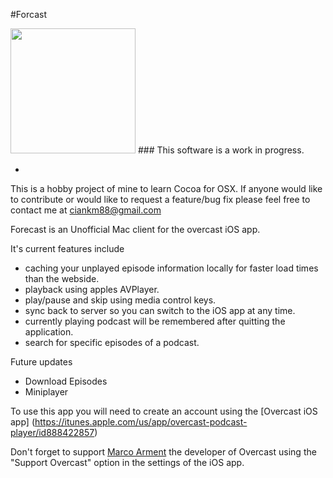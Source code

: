 

#Forcast

<img src="https://dl.dropboxusercontent.com/u/14076986/Forcast_Icon.png" width="200" height="200" />
### This software is a work in progress.

-

This is a hobby project of mine to learn Cocoa for OSX. If anyone would like to contribute or would like to request a feature/bug fix please feel free to contact me at ciankm88@gmail.com

Forecast is an Unofficial Mac client for the overcast iOS app.

It's current features include

* caching your unplayed episode information locally for faster load times than the webside.
* playback using apples AVPlayer.
* play/pause and skip using media control keys.
* sync back to server so you can switch to the iOS app at any time.
* currently playing podcast will be remembered after quitting the application.
* search for specific episodes of a podcast.

Future updates

* Download Episodes
* Miniplayer

To use this app you will need to create an account using the [Overcast iOS app] (https://itunes.apple.com/us/app/overcast-podcast-player/id888422857)

Don't forget to support [Marco Arment](http://www.marco.org/) the developer of Overcast using the "Support Overcast" option in the settings of the iOS app.

